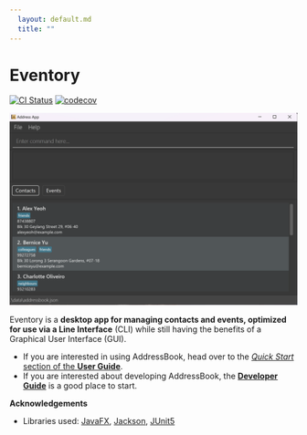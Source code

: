 ```yaml
---
  layout: default.md
  title: ""
---
```


# Eventory

[![CI Status](https://github.com/AY2425S1-CS2103T-T12-1/tp/workflows/Java%20CI/badge.svg)](https://github.com/AY2425S1-CS2103T-T12-1/tp/actions)
[![codecov](https://codecov.io/gh/AY2425S1-CS2103T-T12-1/tp/branch/master/graph/badge.svg)](https://codecov.io/gh/AY2425S1-CS2103T-T12-1/tp)

![Ui](images/Ui.png)

Eventory is a **desktop app for managing contacts and events, optimized for use via a  Line Interface** (CLI) while still having the benefits of a Graphical User Interface (GUI).

* If you are interested in using AddressBook, head over to the [_Quick Start_ section of the **User Guide**](UserGuide.html#quick-start).
* If you are interested about developing AddressBook, the [**Developer Guide**](DeveloperGuide.html) is a good place to start.


**Acknowledgements**

* Libraries used: [JavaFX](https://openjfx.io/), [Jackson](https://github.com/FasterXML/jackson), [JUnit5](https://github.com/junit-team/junit5)
